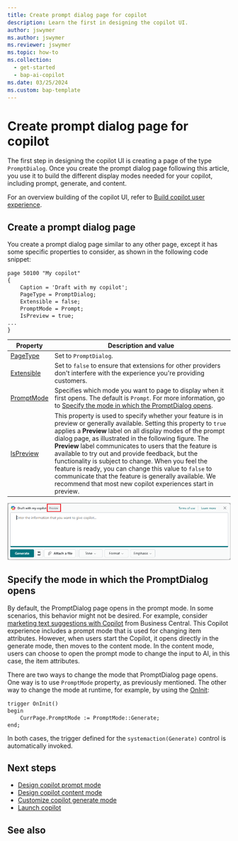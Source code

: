 ```yaml
---
title: Create prompt dialog page for copilot 
description: Learn the first in designing the copilot UI.
author: jswymer
ms.author: jswymer
ms.reviewer: jswymer
ms.topic: how-to
ms.collection:
  - get-started
  - bap-ai-copilot
ms.date: 03/25/2024
ms.custom: bap-template
---
```

# Create prompt dialog page for copilot

The first step in designing the copilot UI is creating a page of the type `PromptDialog`. Once you create the prompt dialog page following this article, you use it to build the different display modes needed for your copilot, including prompt, generate, and content.

For an overview building of the copilot UI, refer to [Build copilot user experience](ai-build-experience.md).

## Create a prompt dialog page

You create a prompt dialog page similar to any other page, except it has some specific properties to consider, as shown in the following code snippet:

```al
page 50100 "My copilot"
{
    Caption = 'Draft with my copilot';
    PageType = PromptDialog;
    Extensible = false;
    PromptMode = Prompt;
    IsPreview = true;
...
}
```

|Property|Description and value|
|-|-|
|[PageType](properties/devenv-pagetype-property.md)|Set to `PromptDialog`.|
|[Extensible](properties/devenv-extensible-property.md)|Set to `false` to ensure that extensions for other providers don't interfere with the experience you're providing customers.|
|[PromptMode](properties/devenv-promptmode-property.md)|Specifies which mode you want to page to display when it first opens. The default is `Prompt`. For more information, go to [Specify the mode in which the PromptDialog opens](#specify-the-mode-in-which-the-promptdialog-opens).|
|[IsPreview](properties/devenv-ispreview-property.md)|This property is used to specify whether your feature is in preview or generally available. Setting this property to `true` applies a **Preview** label on all display modes of the prompt dialog page, as illustrated in the following figure. The **Preview** label communicates to users that the feature is available to try out and provide feedback, but the functionality is subject to change. When you feel the feature is ready, you can change this value to `false` to communicate that the feature is generally available. We recommend that most new copilot experiences start in preview. |

![Shows the prompt mode of the PromptDialog type page](media/promptdialog-prompt-mode.png)

## Specify the mode in which the PromptDialog opens

By default, the PromptDialog page opens in the prompt mode. In some scenarios, this behavior might not be desired. For example, consider [marketing text suggestions with Copilot](/dynamics365/business-central/ai-overview) from Business Central. This Copilot experience includes a prompt mode that  is used for changing item attributes. However, when users start the Copilot, it opens directly in the generate mode, then moves to the content mode. In the content mode, users can choose to open the prompt mode to change the input to AI, in this case, the item attributes.

There are two ways to change the mode that PromptDialog page opens. One way is to use `PromptMode` property, as previously mentioned. The other way to change the mode at runtime, for example, by using the [OnInit](triggers-auto/page/devenv-oninit-page-trigger.md):

```al
trigger OnInit()
begin
    CurrPage.PromptMode := PromptMode::Generate;
end;
```

In both cases, the trigger defined for the `systemaction(Generate)` control is automatically invoked.

## Next steps

- [Design copilot prompt mode](copilot-design-prompt-mode.md)
- [Design copilot content mode](copilot-design-content-mode.md)
- [Customize copilot generate mode](copilot-customize-generate-mode.md)
- [Launch copilot](copilot-launch-experience.md)

## See also
